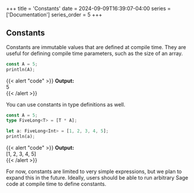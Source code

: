 +++
title = 'Constants'
date = 2024-09-09T16:39:07-04:00
series = ['Documentation']
series_order = 5
+++

## Constants

Constants are immutable values that are defined at compile time. They are useful for defining compile time parameters, such as the size of an array.

```rs
const A = 5;
println(A);
```
{{< alert "code" >}}
**Output:**<br/>
5<br/>
{{< /alert >}}


You can use constants in type definitions as well.

```rs
const A = 5;
type FiveLong<T> = [T * A];

let a: FiveLong<Int> = [1, 2, 3, 4, 5];
println(a);
```
{{< alert "code" >}}
**Output:**<br/>
[1, 2, 3, 4, 5]<br/>
{{< /alert >}}

For now, constants are limited to very simple expressions, but we plan to expand this in the future. Ideally, users should be able to run arbitrary Sage code at compile time to define constants.